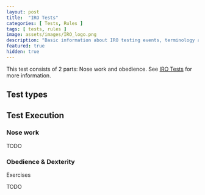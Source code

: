 ```yaml
---
layout: post
title:  "IRO Tests"
categories: [ Tests, Rules ]
tags: [ tests, rules ]
image: assets/images/IRO_logo.png
description: "Basic information about IRO testing events, terminology and concepts. All the essentials you need to know!"
featured: true
hidden: true
---
```


This test consists of 2 parts: Nose work and obedience. See [IRO Tests](/iro-tests) for more information.

## Test types

## Test Execution

### Nose work

TODO

### Obedience & Dexterity

Exercises

TODO